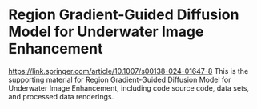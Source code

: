 # Region Gradient-Guided Diffusion Model for Underwater Image Enhancement
https://link.springer.com/article/10.1007/s00138-024-01647-8
This is the supporting material for Region Gradient-Guided Diffusion Model for Underwater Image Enhancement, including code source code, data sets, and processed data renderings. 
